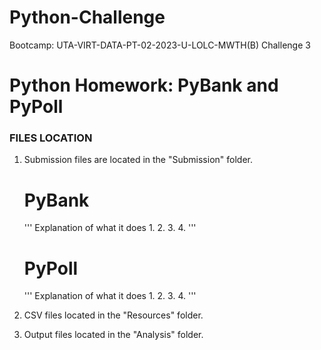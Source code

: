 # Python-Challenge
Bootcamp: UTA-VIRT-DATA-PT-02-2023-U-LOLC-MWTH(B) Challenge 3

# Python Homework: PyBank and PyPoll

### FILES LOCATION

1. Submission files are located in the "Submission" folder.

    # PyBank
    '''
    Explanation of what it does
    1.
    2.
    3.
    4.
    '''


    # PyPoll
    '''
    Explanation of what it does
    1. 
    2.
    3.
    4.
    '''
2. CSV files located in the "Resources" folder.
3. Output files located in the "Analysis" folder.

